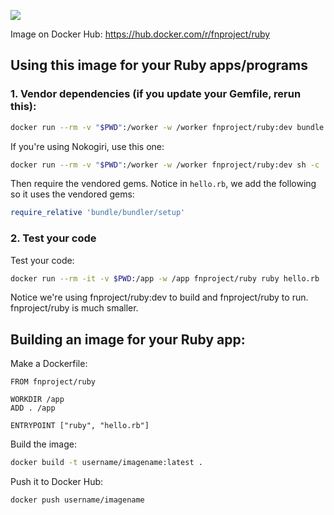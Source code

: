 [![](http://badge-imagelayers.iron.io/fnproject/ruby:latest.svg)](http://imagelayers.iron.io/?images=fnproject/ruby:latest 'Get your own badge on imagelayers.iron.io')

Image on Docker Hub: https://hub.docker.com/r/fnproject/ruby

## Using this image for your Ruby apps/programs

### 1. Vendor dependencies (if you update your Gemfile, rerun this):

```sh
docker run --rm -v "$PWD":/worker -w /worker fnproject/ruby:dev bundle install --standalone --clean
```

If you're using Nokogiri, use this one:

```sh
docker run --rm -v "$PWD":/worker -w /worker fnproject/ruby:dev sh -c 'bundle config --local build.nokogiri --use-system-libraries && bundle install --standalone --clean'
```

Then require the vendored gems. Notice in `hello.rb`, we add the following so it uses the vendored gems:

```ruby
require_relative 'bundle/bundler/setup'
```

### 2. Test your code

Test your code:

```sh
docker run --rm -it -v $PWD:/app -w /app fnproject/ruby ruby hello.rb
```

Notice we're using fnproject/ruby:dev to build and fnproject/ruby to run. fnproject/ruby is much smaller.

## Building an image for your Ruby app:

Make a Dockerfile:

```
FROM fnproject/ruby

WORKDIR /app
ADD . /app

ENTRYPOINT ["ruby", "hello.rb"]
```

Build the image:

```sh
docker build -t username/imagename:latest .
```

Push it to Docker Hub:

```sh
docker push username/imagename
```

